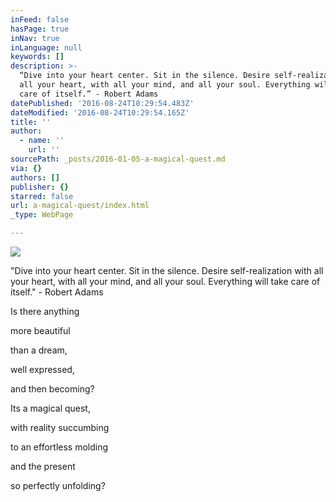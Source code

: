 ```yaml
---
inFeed: false
hasPage: true
inNav: true
inLanguage: null
keywords: []
description: >-
  “Dive into your heart center. Sit in the silence. Desire self-realization with
  all your heart, with all your mind, and all your soul. Everything will take
  care of itself.” - Robert Adams
datePublished: '2016-08-24T10:29:54.483Z'
dateModified: '2016-08-24T10:29:54.165Z'
title: ''
author:
  - name: ''
    url: ''
sourcePath: _posts/2016-01-05-a-magical-quest.md
via: {}
authors: []
publisher: {}
starred: false
url: a-magical-quest/index.html
_type: WebPage

---
```

![](https://s3-us-west-2.amazonaws.com/the-grid-img/p/ed4b6e2336b847aeb0bdf254dee30301917b87da.jpg)

"Dive into your heart center. Sit in the silence. Desire self-realization with all your heart, with all your mind, and all your soul. Everything will take care of itself." - Robert Adams

Is there anything

more beautiful

than a dream,

well expressed, 

and then becoming? 

Its a magical quest,

with reality succumbing 

to an effortless molding 

and the present 

so perfectly unfolding?
